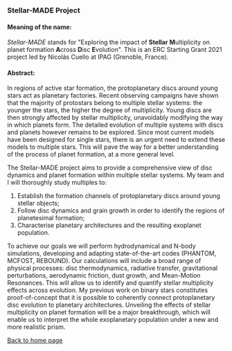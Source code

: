 ### Stellar-MADE Project

#### Meaning of the name:

_Stellar-MADE_ stands for "Exploring the impact of **Stellar** **M**ultiplicity on planet formation **A**cross **D**isc **E**volution".
This is an ERC Starting Grant 2021 project led by Nicolás Cuello at IPAG (Grenoble, France).

#### Abstract:

In regions of active star formation, the protoplanetary discs around young stars act as planetary factories. Recent observing campaigns have shown that the majority of protostars belong to multiple stellar systems: the younger the stars, the higher the degree of multiplicity. Young discs are then strongly affected by stellar multiplicity, unavoidably modifying the way in which planets form. The detailed evolution of multiple systems with discs and planets however remains to be explored. Since most current models have been designed for single stars, there is an urgent need to extend these models to multiple stars. This will pave the way for a better understanding of the process of planet formation, at a more general level.

The Stellar-MADE project aims to provide a comprehensive view of disc dynamics and planet formation within multiple stellar systems. My team and I will thoroughly study multiples to:  
1. Establish the formation channels of protoplanetary discs around young stellar objects;  
2. Follow disc dynamics and grain growth in order to identify the regions of planetesimal formation;  
3. Characterise planetary architectures and the resulting exoplanet population.

To achieve our goals we will perform hydrodynamical and N-body simulations, developing and adapting state-of-the-art codes (PHANTOM, MCFOST, REBOUND). Our calculations will include a broad range of physical processes: disc thermodynamics, radiative transfer, gravitational perturbations, aerodynamic friction, dust growth, and Mean-Motion Resonances. This will allow us to identify and quantify stellar multiplicity effects across evolution. My previous work on binary stars constitutes proof-of-concept that it is possible to coherently connect protoplanetary disc evolution to planetary architectures. Unveiling the effects of stellar multiplicity on planet formation will be a major breakthrough, which will enable us to interpret the whole exoplanetary population under a new and more realistic prism.  

[Back to home page](https://nicolascuello.github.io/Stellar-MADE/)